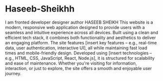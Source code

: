 # Haseeb-Sheikhh
I am fronted developer designer 
author HASEEB SHEIKH
This website is a modern, responsive web application designed to provide users with a seamless and intuitive experience across all devices. Built using a clean and efficient tech stack, it combines both functionality and aesthetics to deliver an engaging platform. The site features [insert key features – e.g., real-time data, user authentication, interactive UI], all while maintaining fast load times and mobile-friendly design. Developed using [insert technologies – e.g., HTML, CSS, JavaScript, React, Node.js], it is structured for scalability and ease of maintenance. Whether you're visiting for information, interaction, or just to explore, the site offers a smooth and enjoyable user journey.

